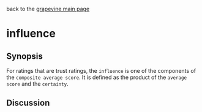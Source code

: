 back to the [grapevine main page](https://github.com/wds4/tapestry-protocol/blob/main/tips/grapevine/README.md)

influence
=====

## Synopsis

For ratings that are trust ratings, the `influence` is one of the components of the `composite average score`. It is defined as the product of the `average score` and the `certainty`.

## Discussion

